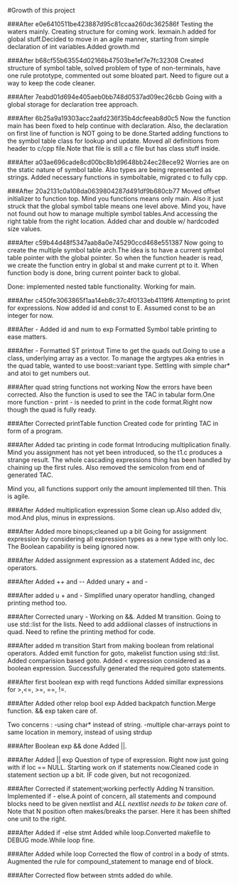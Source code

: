 #Growth of this project

###After e0e6410511be423887d95c81ccaa260dc362586f
Testing the waters mainly. Creating structure for coming work. lexmain.h added for global stuff.Decided to move in an agile manner, starting from simple declaration of int variables.Added growth.md

###After b68cf55b63554d02166b47503be1ef7e7fc32308
Created structure of symbol table, solved problem of type of non-terminals, have one rule prototype, commented out some bloated part. Need to figure out a way to keep the code cleaner.

###After 7eabd01d694e405aeb0bb748d0537ad09ec26cbb
Going with a global storage for declaration tree approach.

###After 6b25a9a19303acc2aafd236f35b4dcfeeab8d0c5
Now the function main has been fixed to help continue with declaration. Also, the declaration on first line of function is NOT going to be done.Started adding functions to the symbol table class for lookup and update. Moved all definitions from header to c/cpp file.Note that file is still a c file but has class stuff inside.

###After a03ae696cade8cd00bc8b1d9648bb24ec28ece92
Worries are on the static nature of symbol table. Also types are being represented as strings. Added necessary functions in symboltable, migrated c to fully cpp.

###After 20a2131c0a108da0639804287d491df9b680cb77
Moved offset initializer to function top. Mind you functions means only main. Also it just struck that the global symbol table means one level above. Mind you, have not found out how to manage multiple symbol tables.And accessing the right table from the right location. Added char and double w/ hardcoded size values.

###After c59b44d48f5347aab8a0e745290ccd468e551387
Now going to create the multiple symbol table arch.The idea is to have a current symbol table pointer with the global pointer. So when the function header is read, we create the function entry in global st and make current pt to it. When function body is done, bring current pointer back to global.  

Done: implemented nested table functionality. Working for main.

###After c450fe3063865f1aa14eb8c37c4f0133eb4119f6
Attempting to print for expressions. Now added id and const to E. Assumed const to be an integer for now.

###After - Added id and num to exp
Formatted Symbol table printing to ease matters.

###After - Formatted ST printout
Time to get the quads out.Going to use a class, underlying array as a vector. To manage the argtypes aka entries in the quad table, wanted to use boost::variant type. Settling with simple char* and atoi to get numbers out.

###After quad string functions not working
Now the errors have been corrected. Also the function is used to see the TAC in tabular form.One more function - print - is needed to print in the code format.Right now though the quad is fully ready.

###After Corrected printTable function
Created code for printing TAC in form of a program.


###After Added tac printing in code format
Introducing multiplication finally. Mind you assignment has not yet been introduced, so the t1.c produces a strange result. The whole cascading expressions thing has been handled by chaining up the first rules. Also removed the semicolon from end of generated TAC.

Mind you, all functions support only the amount implemented till then. This is agile.

###After Added multiplication expression
Some clean up.Also added div, mod.And plus, minus in expressions.

###After Added more binops;cleaned up a bit
Going for assignment expression by considering all expression types as a new type with only loc. The Boolean capability is being ignored now.

###After Added assignment expression as a statement
Added inc, dec operators.

###After Added ++ and -- 
Added unary + and -

###After added u + and -
Simplified unary operator handling, changed printing method too.

###After Corrected unary -
Working on &&. Added M transition. Going to use std::list for the lists. Need to add addiional classes of instructions in quad. Need to refine the printing method for code.

###After added m transition
Start from making boolean from relational operators. Added emit function for goto, makelist function using std::list. Added comparision based goto. Added < expression considered as a boolean expression. Successfully generated the required goto statements.

###After first boolean exp with reqd functions
Added simillar expressions for >,<=, >=, ==, !=.

###After Added other relop bool exp
Added backpatch function.Merge function. && exp taken care of. 

Two concerns : 
-using char* instead of string.
-multiple char-arrays point to same location in memory, instead of using strdup

###After Boolean exp && done
Added ||.

###After Added || exp
Question of type of expression. Right now just going with if loc == NULL. Starting work on if statements now.Cleaned code in statement section up a bit. IF code given, but not recogonized.

###After Corrected if statement;working perfectly
Adding N transition. Implemented if - else.A point of concern, all statements and compound blocks need to be given nextlist and *ALL nextlist needs to be taken care* of. Note that N position often makes/breaks the parser. Here it has been shifted one unit to the right.

###After Added if -else stmt
Added while loop.Converted makefile to DEBUG mode.While loop fine.

###After Added while loop
Corrected the flow of control in a body of stmts. Augmented the rule for compound_statement to manage end of block.

###After Corrected flow between stmts
added do while.
